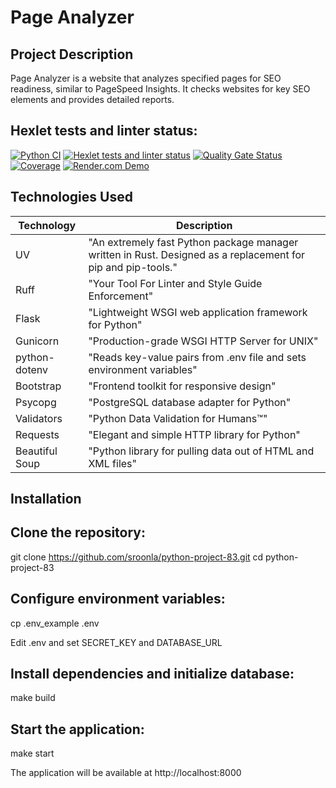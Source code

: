 # Page Analyzer

## Project Description
Page Analyzer is a website that analyzes specified pages for SEO readiness, similar to PageSpeed Insights. 
It checks websites for key SEO elements and provides detailed reports.

## Hexlet tests and linter status:

[![Python CI](https://github.com/sroonla/python-project-83/actions/workflows/python-ci.yml/badge.svg)](https://github.com/sroonla/python-project-83/actions/workflows/python-ci.yml)
[![Hexlet tests and linter status](https://github.com/sroonla/python-project-83/actions/workflows/hexlet-check.yml/badge.svg)](https://github.com/sroonla/python-project-83/actions)
[![Quality Gate Status](https://sonarcloud.io/api/project_badges/measure?project=sroonla_python-project-83&metric=alert_status)](https://sonarcloud.io/summary/new_code?id=sroonla_python-project-83)
[![Coverage](https://sonarcloud.io/api/project_badges/measure?project=sroonla_python-project-83&metric=coverage)](https://sonarcloud.io/summary/new_code?id=sroonla_python-project-83)
[![Render.com Demo](https://img.shields.io/badge/demo-Render.com-blue)](https://python-project-83-qwy4.onrender.com)

## Technologies Used

| Technology       | Description |
|------------------|-------------|
| UV | "An extremely fast Python package manager written in Rust. Designed as a replacement for pip and pip-tools." |
| Ruff | "Your Tool For Linter and Style Guide Enforcement" |
| Flask | "Lightweight WSGI web application framework for Python" |
| Gunicorn | "Production-grade WSGI HTTP Server for UNIX" |
| python-dotenv | "Reads key-value pairs from .env file and sets environment variables" |
| Bootstrap | "Frontend toolkit for responsive design" |
| Psycopg | "PostgreSQL database adapter for Python" |
| Validators | "Python Data Validation for Humans™" |
| Requests | "Elegant and simple HTTP library for Python" |
| Beautiful Soup | "Python library for pulling data out of HTML and XML files" |

## Installation

## Clone the repository:
git clone https://github.com/sroonla/python-project-83.git
cd python-project-83

## Configure environment variables:
cp .env_example .env

Edit .env and set SECRET_KEY and DATABASE_URL

## Install dependencies and initialize database:
make build

## Start the application:
make start

The application will be available at http://localhost:8000